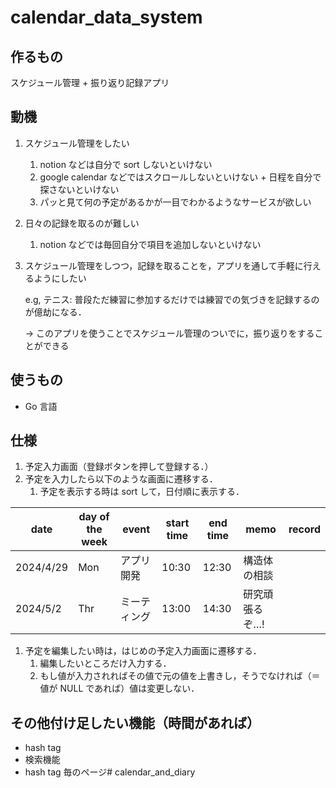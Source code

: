 # calendar_data_system

## 作るもの

スケジュール管理 + 振り返り記録アプリ

## 動機

1. スケジュール管理をしたい
    1. notion などは自分で sort しないといけない
    2. google calendar などではスクロールしないといけない + 日程を自分で探さないといけない
    3. パッと見て何の予定があるかが一目でわかるようなサービスが欲しい
2. 日々の記録を取るのが難しい
    1. notion などでは毎回自分で項目を追加しないといけない
3. スケジュール管理をしつつ，記録を取ることを，アプリを通して手軽に行えるようにしたい

   e.g, テニス: 普段ただ練習に参加するだけでは練習での気づきを記録するのが億劫になる．

   → このアプリを使うことでスケジュール管理のついでに，振り返りをすることができる


## 使うもの

- Go 言語

## 仕様

1. 予定入力画面（登録ボタンを押して登録する．）
2. 予定を入力したら以下のような画面に遷移する．
    1. 予定を表示する時は sort して，日付順に表示する．

| date | day of the week | event | start time | end time | memo | record |
| --- | --- | --- | --- | --- | --- | --- |
| 2024/4/29 | Mon | アプリ開発 | 10:30 | 12:30 | 構造体の相談 |  |
| 2024/5/2 | Thr | ミーティング | 13:00 | 14:30 | 研究頑張るぞ…! |  |
1. 予定を編集したい時は，はじめの予定入力画面に遷移する．
    1. 編集したいところだけ入力する．
    2. もし値が入力されればその値で元の値を上書きし，そうでなければ（＝値が NULL であれば）値は変更しない．

## その他付け足したい機能（時間があれば）

- hash tag
- 検索機能
- hash tag 毎のページ# calendar_and_diary
